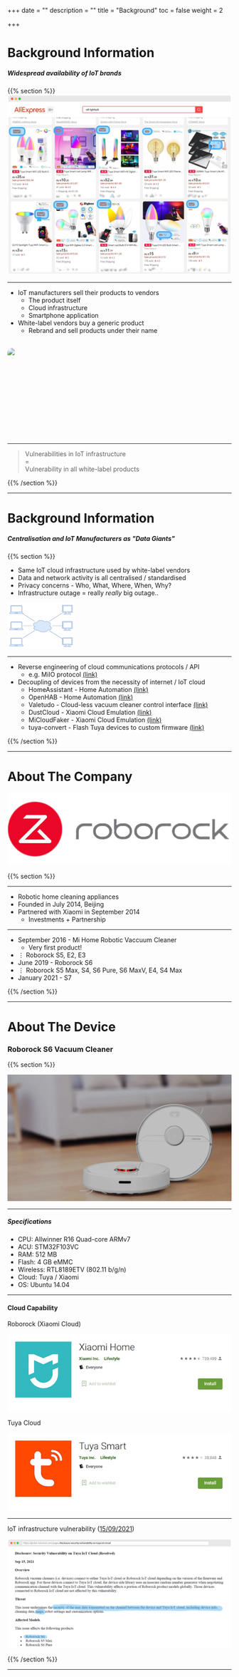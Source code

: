 +++
date = ""
description = ""
title = "Background"
toc = false
weight = 2

+++


# Background Information

##### Widespread availability of IoT brands

{{% section %}}
![](/uploads/20211103-screely-1635938406254.png)

---

- IoT manufacturers sell their products to vendors
  - The product itself
  - Cloud infrastructure
  - Smartphone application
- White-label vendors buy a generic product
  - Rebrand and sell products under their name

<style>
.marquee-parent {
  position: relative;
  width: 100vw;
  max-width: 100%;
  height: 200px;
  overflow-x: hidden;
  border-radius: 10px;
}

.marquee-child {
  position: absolute;
  white-space: nowrap;
  will-change: transform;
  max-width: unset !important;
  max-height: 100% !important;
  animation: marquee 360s linear infinite;
}

.marquee-child:hover {
  animation-play-state: paused;
}

@keyframes marquee {
  from { transform: translateX(0); }
  to { transform: translateX(-87.5%); }
}

</style>

<br />
<div class="marquee-parent"><img src="/uploads/20211115-lightbulbs-marquee.png" class="marquee-child" ></div>

---

<blockquote>
Vulnerabilities in IoT infrastructure<br />=<br /> Vulnerability in all white-label products
</blockquote>

{{% /section %}}

---

# Background Information

##### Centralisation and IoT Manufacturers as "Data Giants"

{{% section %}}

- Same IoT cloud infrastructure used by white-label vendors
- Data and network activity is all centralised / standardised
- Privacy concerns - Who, What, Where, When, Why?
- Infrastructure outage = really _really_ big outage..

<img src="/uploads/20211115-spof.gif" width="30%" alt="center" />

---

- Reverse engineering of cloud communications protocols / API
  - e.g. MiIO protocol [(link)](https://github.com/OpenMiHome/mihome-binary-protocol)
- Decoupling of devices from the necessity of internet / IoT cloud
  - <label>HomeAssistant</label> - Home Automation [(link)](https://www.home-assistant.io/)
  - <label>OpenHAB</label> - Home Automation [(link)](https://www.openhab.org/)
  - <label>Valetudo</label> - Cloud-less vacuum cleaner control interface [(link)](https://github.com/Hypfer/Valetudo)
  - <label>DustCloud</label> - Xiaomi Cloud Emulation [(link)](https://github.com/dgiese/dustcloud)
  - <label>MiCloudFaker</label> - Xiaomi Cloud Emulation [(link)](https://github.com/unrelentingtech/micloudfaker)
  - <label>tuya-convert</label> - Flash Tuya devices to custom firmware [(link)](https://github.com/ct-Open-Source/tuya-convert)

{{% /section %}}

---

# About The Company

<img src="/uploads/20211003-60410b5d26ef2b00045692ec.png" class="plain small" />

{{% section %}}

---

- Robotic home cleaning appliances
- Founded in July 2014, Beijing
- Partnered with Xiaomi in September 2014
  - Investments + Partnership

---

- September 2016 - Mi Home Robotic Vaccuum Cleaner
  - Very first product!
- &vellip; Roborock S5, E2, E3
- June 2019 - <label>Roborock S6</label>
- &vellip; Roborock S5 Max, S4, S6 Pure, S6 MaxV, E4, S4 Max
- January 2021 - S7

{{% /section %}}

---

# About The Device

### Roborock S6 Vacuum Cleaner

{{% section %}}

![](/uploads/20211103-s6-pure-banner.webp)

---

<!-- ##### Model Comparison -->
<!-- --- -->

##### Specifications

<!-- 2019 Flagship -->

- CPU: Allwinner R16 Quad-core ARMv7
- ACU: STM32F103VC
- RAM: 512 MB
- Flash: 4 GB eMMC
- Wireless: RTL8189ETV (802.11 b/g/n)
- Cloud: Tuya / Xiaomi
- OS: Ubuntu 14.04

---

#### Cloud Capability

<div class="split2">
<div>
<label>Roborock (Xiaomi Cloud)</label>

![](/uploads/20211103%20-%20Snipaste_2021-11-03_21-47-05.jpg)

</div>

<div>
<label>Tuya Cloud</label>

![](/uploads/20211103%20-%20Snipaste_2021-11-03_21-48-02.jpg)
</div>
</div>

---

IoT infrastructure vulnerability ([15/09/2021](https://global.roborock.com/pages/disclosure-security-vulnerability-on-tuya-iot-cloud))

![](/uploads/20211103-screely-1635941373424-highlight.png)

{{% /section %}}

---
